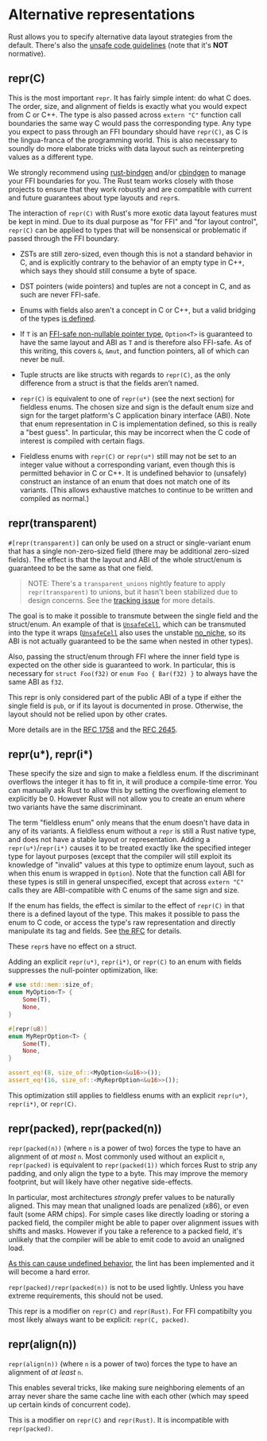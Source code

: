 # Alternative representations

Rust allows you to specify alternative data layout strategies from the default.
There's also the [unsafe code guidelines] (note that it's **NOT** normative).

## repr(C)

This is the most important `repr`. It has fairly simple intent: do what C does.
The order, size, and alignment of fields is exactly what you would expect from C
or C++. The type is also passed across `extern "C"` function call boundaries the
same way C would pass the corresponding type. Any type you expect to pass through an FFI boundary should have
`repr(C)`, as C is the lingua-franca of the programming world. This is also
necessary to soundly do more elaborate tricks with data layout such as
reinterpreting values as a different type.

We strongly recommend using [rust-bindgen] and/or [cbindgen] to manage your FFI
boundaries for you. The Rust team works closely with those projects to ensure
that they work robustly and are compatible with current and future guarantees
about type layouts and `repr`s.

The interaction of `repr(C)` with Rust's more exotic data layout features must be
kept in mind. Due to its dual purpose as "for FFI" and "for layout control",
`repr(C)` can be applied to types that will be nonsensical or problematic if
passed through the FFI boundary.

* ZSTs are still zero-sized, even though this is not a standard behavior in
C, and is explicitly contrary to the behavior of an empty type in C++, which
says they should still consume a byte of space.

* DST pointers (wide pointers) and tuples are not a concept
  in C, and as such are never FFI-safe.

* Enums with fields also aren't a concept in C or C++, but a valid bridging
  of the types [is defined][really-tagged].

* If `T` is an [FFI-safe non-nullable pointer
  type](ffi.html#the-nullable-pointer-optimization),
  `Option<T>` is guaranteed to have the same layout and ABI as `T` and is
  therefore also FFI-safe. As of this writing, this covers `&`, `&mut`,
  and function pointers, all of which can never be null.

* Tuple structs are like structs with regards to `repr(C)`, as the only
  difference from a struct is that the fields aren’t named.

* `repr(C)` is equivalent to one of `repr(u*)` (see the next section) for
fieldless enums. The chosen size and sign is the default enum size and sign for the target platform's C
application binary interface (ABI). Note that enum representation in C is implementation
defined, so this is really a "best guess". In particular, this may be incorrect
when the C code of interest is compiled with certain flags.

* Fieldless enums with `repr(C)` or `repr(u*)` still may not be set to an
integer value without a corresponding variant, even though this is
permitted behavior in C or C++. It is undefined behavior to (unsafely)
construct an instance of an enum that does not match one of its
variants. (This allows exhaustive matches to continue to be written and
compiled as normal.)

## repr(transparent)

`#[repr(transparent)]` can only be used on a struct or single-variant enum that has a single non-zero-sized field (there may be additional zero-sized fields).
The effect is that the layout and ABI of the whole struct/enum is guaranteed to be the same as that one field.

> NOTE: There's a `transparent_unions` nightly feature to apply `repr(transparent)` to unions,
> but it hasn't been stabilized due to design concerns. See the [tracking issue][issue-60405] for more details.

The goal is to make it possible to transmute between the single field and the
struct/enum. An example of that is [`UnsafeCell`], which can be transmuted into
the type it wraps ([`UnsafeCell`] also uses the unstable [no_niche][no-niche-pull],
so its ABI is not actually guaranteed to be the same when nested in other types).

Also, passing the struct/enum through FFI where the inner field type is expected on
the other side is guaranteed to work. In particular, this is necessary for
`struct Foo(f32)` or `enum Foo { Bar(f32) }` to always have the same ABI as `f32`.

This repr is only considered part of the public ABI of a type if either the single
field is `pub`, or if its layout is documented in prose. Otherwise, the layout should
not be relied upon by other crates.

More details are in the [RFC 1758][rfc-transparent] and the [RFC 2645][rfc-transparent-unions-enums].

## repr(u*), repr(i*)

These specify the size and sign to make a fieldless enum. If the discriminant overflows
the integer it has to fit in, it will produce a compile-time error. You can
manually ask Rust to allow this by setting the overflowing element to explicitly
be 0. However Rust will not allow you to create an enum where two variants have
the same discriminant.

The term "fieldless enum" only means that the enum doesn't have data in any
of its variants. A fieldless enum without a `repr` is
still a Rust native type, and does not have a stable layout or representation.
Adding a `repr(u*)`/`repr(i*)` causes it to be treated exactly like the specified
integer type for layout purposes (except that the compiler will still exploit its
knowledge of "invalid" values at this type to optimize enum layout, such as when
this enum is wrapped in `Option`). Note that the function call ABI for these
types is still in general unspecified, except that across `extern "C"` calls they
are ABI-compatible with C enums of the same sign and size.

If the enum has fields, the effect is similar to the effect of `repr(C)`
in that there is a defined layout of the type. This makes it possible to
pass the enum to C code, or access the type's raw representation and directly
manipulate its tag and fields. See [the RFC][really-tagged] for details.

These `repr`s have no effect on a struct.

Adding an explicit `repr(u*)`, `repr(i*)`, or `repr(C)` to an enum with fields suppresses the null-pointer optimization, like:

```rust
# use std::mem::size_of;
enum MyOption<T> {
    Some(T),
    None,
}

#[repr(u8)]
enum MyReprOption<T> {
    Some(T),
    None,
}

assert_eq!(8, size_of::<MyOption<&u16>>());
assert_eq!(16, size_of::<MyReprOption<&u16>>());
```

This optimization still applies to fieldless enums with an explicit `repr(u*)`, `repr(i*)`, or `repr(C)`.

## repr(packed), repr(packed(n))

`repr(packed(n))` (where `n` is a power of two) forces the type to have an
alignment of *at most* `n`. Most commonly used without an explicit `n`,
`repr(packed)` is equivalent to `repr(packed(1))` which forces Rust to strip
any padding, and only align the type to a byte. This may improve the memory
footprint, but will likely have other negative side-effects.

In particular, most architectures *strongly* prefer values to be naturally
aligned. This may mean that unaligned loads are penalized (x86), or even fault
(some ARM chips). For simple cases like directly loading or storing a packed
field, the compiler might be able to paper over alignment issues with shifts
and masks. However if you take a reference to a packed field, it's unlikely
that the compiler will be able to emit code to avoid an unaligned load.

[As this can cause undefined behavior][ub loads], the lint has been implemented
and it will become a hard error.

`repr(packed)/repr(packed(n))` is not to be used lightly. Unless you have
extreme requirements, this should not be used.

This repr is a modifier on `repr(C)` and `repr(Rust)`. For FFI compatibilty
you most likely always want to be explicit: `repr(C, packed)`.

## repr(align(n))

`repr(align(n))` (where `n` is a power of two) forces the type to have an
alignment of *at least* `n`.

This enables several tricks, like making sure neighboring elements of an array
never share the same cache line with each other (which may speed up certain
kinds of concurrent code).

This is a modifier on `repr(C)` and `repr(Rust)`. It is incompatible with
`repr(packed)`.

[unsafe code guidelines]: https://rust-lang.github.io/unsafe-code-guidelines/layout.html
[drop flags]: drop-flags.html
[ub loads]: https://github.com/rust-lang/rust/issues/27060
[issue-60405]: https://github.com/rust-lang/rust/issues/60405
[`UnsafeCell`]: ../std/cell/struct.UnsafeCell.html
[rfc-transparent]: https://github.com/rust-lang/rfcs/blob/master/text/1758-repr-transparent.md
[rfc-transparent-unions-enums]: https://rust-lang.github.io/rfcs/2645-transparent-unions.html
[really-tagged]: https://github.com/rust-lang/rfcs/blob/master/text/2195-really-tagged-unions.md
[rust-bindgen]: https://rust-lang.github.io/rust-bindgen/
[cbindgen]: https://github.com/eqrion/cbindgen
[no-niche-pull]: https://github.com/rust-lang/rust/pull/68491
